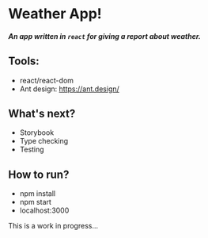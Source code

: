 # Weather App!

##### An app written in `react` for giving a report about weather. 

## Tools:
* react/react-dom
* Ant design: https://ant.design/

## What's next?
* Storybook
* Type checking
* Testing

## How to run?
* npm install
* npm start
* localhost:3000

This is a work in progress...


